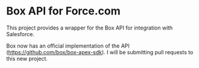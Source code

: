 Box API for Force.com
=====================

This project provides a wrapper for the Box API for integration with Salesforce.

Box now has an official implementation of the API (https://github.com/box/box-apex-sdk). I will be submitting pull requests to this new project.